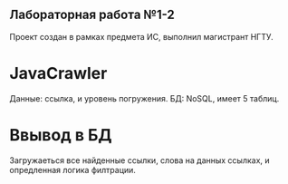 ## Лабораторная работа №1-2
Проект создан в рамках предмета ИС, выполнил магистрант НГТУ.

# JavaCrawler
Данные: ссылка, и уровень погружения.
БД: NoSQL, имеет 5 таблиц.

# Ввывод в БД
Загружаеться все найденные ссылки, слова на данных ссылках, и опредленная логика филтрации.

